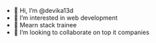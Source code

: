 - 👋 Hi, I’m @devika13d
- 👀 I’m interested in web development
- 🌱 Mearn stack trainee
- 💞️ I’m looking to collaborate on top it companies
  

<!---
devika13d/devika13d is a ✨ special ✨ repository because its `README.md` (this file) appears on your GitHub profile.
You can click the Preview link to take a look at your changes.
--->

